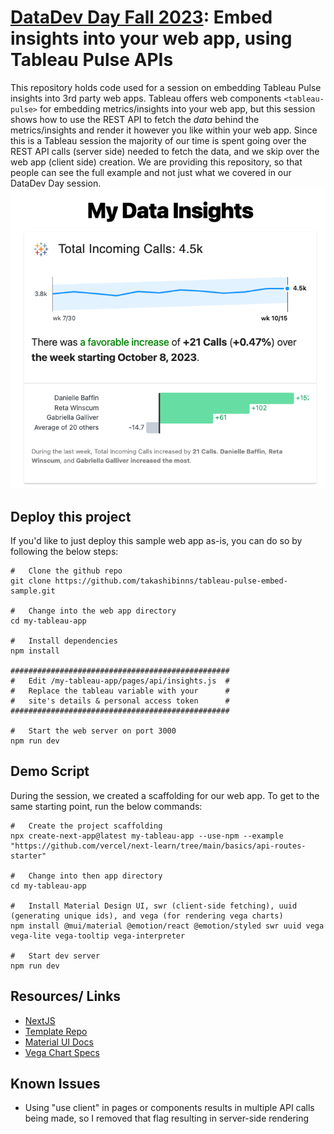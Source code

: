 # [DataDev Day Fall 2023](https://www.tableau.com/learn/webinars/datadev-day-2023-11-02): Embed insights into your web app, using Tableau Pulse APIs
This repository holds code used for a session on embedding Tableau Pulse insights into 3rd party web apps.  Tableau offers web components ```<tableau-pulse>``` for embedding metrics/insights into your web app, but this session shows how to use the REST API to fetch the *data* behind the metrics/insights and render it however you like within your web app.  Since this is a Tableau session the majority of our time is spent going over the REST API calls (server side) needed to fetch the data, and we skip over the web app (client side) creation.  We are providing this repository, so that people can see the full example and not just what we covered in our DataDev Day session.
![Pulse Embedded Example Screenshot](/screenshots/pulse-embedded.png)

## Deploy this project
If you'd like to just deploy this sample web app as-is, you can do so by following the below steps:

```
#   Clone the github repo
git clone https://github.com/takashibinns/tableau-pulse-embed-sample.git

#   Change into the web app directory
cd my-tableau-app

#   Install dependencies
npm install

#################################################
#   Edit /my-tableau-app/pages/api/insights.js  #
#   Replace the tableau variable with your      #
#   site's details & personal access token      #
#################################################

#   Start the web server on port 3000
npm run dev
```

## Demo Script
During the session, we created a scaffolding for our web app.  To get to the same starting point, run the below commands:

```
#   Create the project scaffolding
npx create-next-app@latest my-tableau-app --use-npm --example "https://github.com/vercel/next-learn/tree/main/basics/api-routes-starter"

#   Change into then app directory
cd my-tableau-app

#   Install Material Design UI, swr (client-side fetching), uuid (generating unique ids), and vega (for rendering vega charts)
npm install @mui/material @emotion/react @emotion/styled swr uuid vega vega-lite vega-tooltip vega-interpreter

#   Start dev server
npm run dev
```


## Resources/  Links

* [NextJS](https://nextjs.org/docs)
* [Template Repo](https://github.com/vercel/next-learn/tree/main/basics/api-routes-starter)
* [Material UI Docs](https://mui.com/material-ui/getting-started/usage/)
* [Vega Chart Specs](https://vega.github.io/vega/docs/specification/)


## Known Issues
* Using "use client" in pages or components results in multiple API calls being made, so I removed that flag resulting in server-side rendering